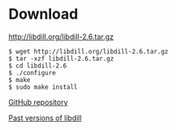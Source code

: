 
# Download

<http://libdill.org/libdill-2.6.tar.gz> 

```
$ wget http://libdill.org/libdill-2.6.tar.gz
$ tar -xzf libdill-2.6.tar.gz 
$ cd libdill-2.6
$ ./configure
$ make
$ sudo make install
```

[GitHub repository](https://github.com/sustrik/libdill)

[Past versions of libdill](libdill-history.html)

